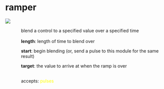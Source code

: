 
<a name=ramper></a><br>
# <b>ramper</b>
<img src="https://www.bespokesynth.com/docs/screenshots/ramper.png"><br>
<div style="display:inline-block;margin-left:50px;">
blend a control to a specified value over a specified time<br/><br/>
<b>length</b>: length of time to blend over<br>

<b>start</b>: begin blending (or, send a pulse to this module for the same result)<br>

<b>target</b>: the value to arrive at when the ramp is over<br>

<br>accepts: <font color=yellow>pulses</font> <br></div>
